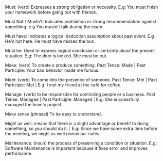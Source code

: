 Must: (verb) Expresses a strong obligation or necessity. E.g: You must finish your homework before going out with friends. 

Must Not / Mustn't: Indicates prohibition or strong recommendation against something. e.g You mustn't talk during the exam. 

Must have: Indicates a logical deduction assumption about past event. E.g He's not here. He must have missed the bus.

Must be: Used to express logical conclusion or certainty about the present situation. E.g: The door is looked. She must be out. 

Make: (verb) To create o produce something. Past Tense: Made | Past Participle: Your bad behavior made me furious.

Meet: (verb) To come into the presence of someone. Past Tense: Met | Past Participle: Met | E.g: I met my friend at the café for coffee.

Manage: (verb) to be responsible for controlling people or a business. Past Tense: Managed | Past Participle: Managed | E.g: She successfully managed the team's project. 

Make sense (phrasal) To be easy to understand.

Might as well: means that there is a slight advantage or benefit to doing something, so you should do it. | E.g: Since we have some extra time before the meeting, we might as well review our notes.

Maintenance: (noun) the process of preserving a condition or situation. E.g: Software Maintenance is important because it fixes error and improves performance. 


